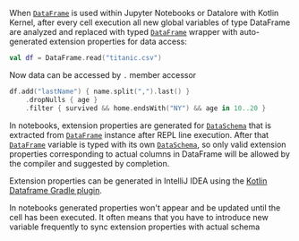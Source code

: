 [//]: # (title: Extension properties API)

<!---IMPORT org.jetbrains.kotlinx.dataframe.samples.api.ApiLevels-->

When [`DataFrame`](DataFrame.md) is used within Jupyter Notebooks or Datalore with Kotlin Kernel, 
after every cell execution all new global variables of type DataFrame are analyzed and replaced 
with typed [`DataFrame`](DataFrame.md) wrapper with auto-generated extension properties for data access:

<!---FUN extensionProperties1-->

```kotlin
val df = DataFrame.read("titanic.csv")
```

<dataFrame src="org.jetbrains.kotlinx.dataframe.samples.api.ApiLevels.extensionProperties1.html"/>
<!---END-->

Now data can be accessed by `.` member accessor

<!---FUN extensionProperties2-->

```kotlin
df.add("lastName") { name.split(",").last() }
    .dropNulls { age }
    .filter { survived && home.endsWith("NY") && age in 10..20 }
```

<dataFrame src="org.jetbrains.kotlinx.dataframe.samples.api.ApiLevels.extensionProperties2.html"/>
<!---END-->

In notebooks, extension properties are generated for [`DataSchema`](schemas.md) that is extracted from [`DataFrame`](DataFrame.md) 
instance after REPL line execution. 
After that [`DataFrame`](DataFrame.md)  variable is typed with its own [`DataSchema`](schemas.md), so only valid extension properties corresponding to actual columns in DataFrame will be allowed by the compiler and suggested by completion.

Extension properties can be generated in IntelliJ IDEA using the [Kotlin Dataframe Gradle plugin](gradle.md#configuration).

<warning>
In notebooks generated properties won't appear and be updated until the cell has been executed. It often means that you have to introduce new variable frequently to sync extension properties with actual schema
</warning>

